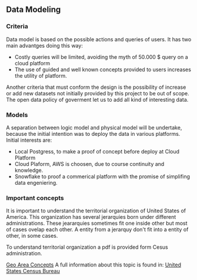 ## Data Modeling

### Criteria

Data model is based on the possible actions and queries of users. It has two main advantges doing this way:
* Costly queries will be limited, avoiding the myth of 50.000 $ query on a cloud platform
* The use of guided and well known concepts provided to users increases the utility of platform.

Another criteria that must conform the design is the possibility of increase or add new datasets
not initially provided by this project to be out of scope. The open data policy of goverment let us to
add all kind of interesting data. 

### Models

A separation between logic model and physical model will be undertake, because the initial intention 
was to deploy the data in various platforms. Initial interests are:

* Local Postgress, to make a proof of concept before deploy at Cloud Platform
* Cloud Plaform, AWS is choosen, due to course continuity and knowledge.
* Snowflake to proof a commerical platform with the promise of simplifing data engeniering. 

### Important concepts

It is important to understand the territorial organization of United States of America. This organization has
several jerarquies born under different administrations. These jeararquies sometimes fit one inside other but
most of cases ovelap each other. A entity from a jerarquy don't fit into a entity of other, in some cases.

To understand territorial organization a pdf is provided form Cesus administration.

[Geo Area Concepts](geoareaconcepts.pdf)
A full information about this topic is found in:
[United States Census Bureau](https://www.census.gov/programs-surveys/geography/guidance.html)

